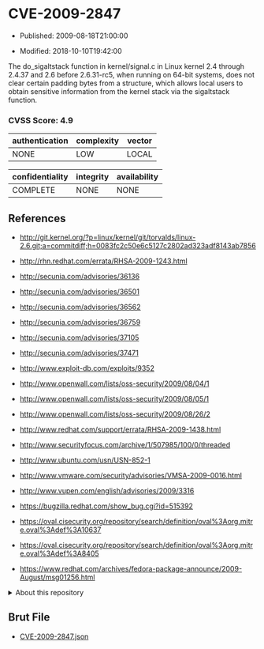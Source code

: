 # CVE-2009-2847

- Published: 2009-08-18T21:00:00

- Modified: 2018-10-10T19:42:00

The do_sigaltstack function in kernel/signal.c in Linux kernel 2.4 through 2.4.37 and 2.6 before 2.6.31-rc5, when running on 64-bit systems, does not clear certain padding bytes from a structure, which allows local users to obtain sensitive information from the kernel stack via the sigaltstack function.

### CVSS Score: **4.9**

| authentication | complexity | vector |
| --- | --- | --- |
| NONE | LOW | LOCAL |

| confidentiality | integrity | availability |
| --- | --- | --- |
| COMPLETE | NONE | NONE |

## References

* http://git.kernel.org/?p=linux/kernel/git/torvalds/linux-2.6.git;a=commitdiff;h=0083fc2c50e6c5127c2802ad323adf8143ab7856

* http://rhn.redhat.com/errata/RHSA-2009-1243.html

* http://secunia.com/advisories/36136

* http://secunia.com/advisories/36501

* http://secunia.com/advisories/36562

* http://secunia.com/advisories/36759

* http://secunia.com/advisories/37105

* http://secunia.com/advisories/37471

* http://www.exploit-db.com/exploits/9352

* http://www.openwall.com/lists/oss-security/2009/08/04/1

* http://www.openwall.com/lists/oss-security/2009/08/05/1

* http://www.openwall.com/lists/oss-security/2009/08/26/2

* http://www.redhat.com/support/errata/RHSA-2009-1438.html

* http://www.securityfocus.com/archive/1/507985/100/0/threaded

* http://www.ubuntu.com/usn/USN-852-1

* http://www.vmware.com/security/advisories/VMSA-2009-0016.html

* http://www.vupen.com/english/advisories/2009/3316

* https://bugzilla.redhat.com/show_bug.cgi?id=515392

* https://oval.cisecurity.org/repository/search/definition/oval%3Aorg.mitre.oval%3Adef%3A10637

* https://oval.cisecurity.org/repository/search/definition/oval%3Aorg.mitre.oval%3Adef%3A8405

* https://www.redhat.com/archives/fedora-package-announce/2009-August/msg01256.html

<details>
<summary>About this repository</summary> 

  This repository is part of the project [Live Hack CVE](https://github.com/Live-Hack-CVE). Main website can be found [www.live-hack.org](https://www.live-hack.org) 
  
  Made by [Sn0wAlice](https://github.com/Sn0wAlice) for the people that care about security and need to have a feed of the latest CVEs. Hope you enjoy it, don't forget to star the repo and follow me on [Twitter](https://twitter.com/Sn0wAlice) and [Github](https://github.com/Sn0wAlice). And that is my [personnal website](https://www.alice-snow.me/)

  - [Home Page](https://github.com/Live-Hack-CVE)
  - [Framework](https://github.com/Live-Hack-CVE/cve-framework)
  - [CVE database](https://github.com/Live-Hack-CVE/full_database)
  - [Changelog](https://github.com/Live-Hack-CVE/Changelog)
</details>

## Brut File

* [CVE-2009-2847.json](https://raw.githubusercontent.com/Live-Hack-CVE/full_database/main/cves/2009/CVE-2009-2847.json)


